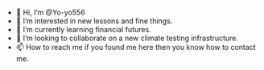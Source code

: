 - 👋 Hi, I’m @Yo-yo556
- 👀 I’m interested in new lessons and fine things.
- 🌱 I’m currently learning financial futures.
- 💞️ I’m looking to collaborate on a new climate testing infrastructure.
- 📫 How to reach me if you found me here then you know how to contact me.


<!---
Yo-yo556/Yo-yo556 is a ✨ special ✨ repository because its `README.md` (this file) appears on your GitHub profile.
You can click the Preview link to take a look at your changes.
--->
